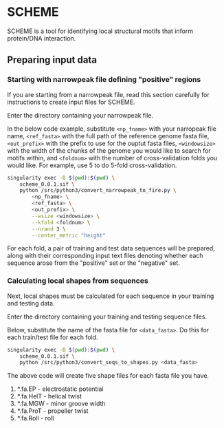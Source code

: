 # SCHEME

SCHEME is a tool for identifying local structural motifs that inform
protein/DNA interaction.

## Preparing input data

### Starting with narrowpeak file defining "positive" regions

If you are starting from a narrowpeak file, read this section carefully
for instructions to create input files for SCHEME.

Enter the directory containing your narrowpeak file.

In the below code example, substitute `<np_fname>` with your
narropeak file name, `<ref_fasta>` with the full path of the
reference genome fasta file, `<out_prefix>` with the prefix to
use for the ouptut fasta files, `<windowsize>` with the width
of the chunks of the genome you would like to search for
motifs within, and `<foldnum>` with the number of cross-validation
folds you would like. For example, use 5 to do 5-fold cross-validation.

```bash
singularity exec -B $(pwd):$(pwd) \
    scheme_0.0.1.sif \
    python /src/python3/convert_narrowpeak_to_fire.py \
        <np_fname> \
        <ref_fasta> \
        <out_prefix> \
        --wsize <windowsize> \
        --kfold <foldnum> \
        --nrand 3 \
        --center_metric "height"
```

For each fold, a pair of training and test data sequences will
be prepared, along with their corresponding input text files
denoting whether each sequence arose from the "positive" set or
the "negative" set.

### Calculating local shapes from sequences

Next, local shapes must be calculated for each sequence in your training
and testing data.

Enter the directory containing your training and testing sequence files.

Below, substitute the name of the fasta file for `<data_fasta>`. Do this
for each train/test file for each fold.

```bash
singularity exec -B $(pwd):$(pwd) \
    scheme_0.0.1.sif \
    python /src/python3/convert_seqs_to_shapes.py <data_fasta>
```

The above code will create five shape files for each fasta file you have.

1. \*.fa.EP - electrostatic potential
2. \*.fa.HelT - helical twist
3. \*.fa.MGW - minor groove width
4. \*.fa.ProT - propeller twist
5. \*.fa.Roll - roll


